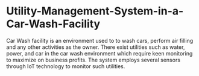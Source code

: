 # Utility-Management-System-in-a-Car-Wash-Facility
Car Wash facility is an environment used to to wash cars, perform air filling and any other activities as the owner. There exist utilities such as water, power, and car in the car wash environment which require keen monitoring to maximize on business profits. The system employs several sensors through IoT technology to monitor such utilities.
